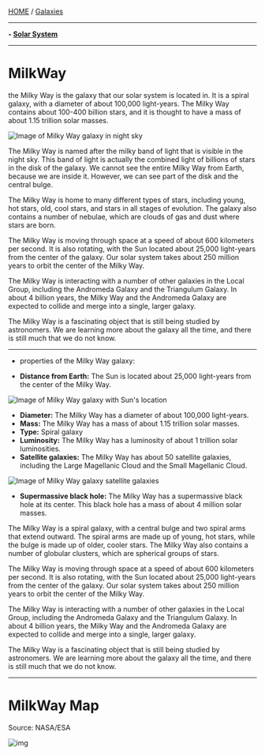 [HOME](/README.md) / [Galaxies](/assets/docs/universe/space/galaxies/readme.md)     

-----------------------------   

**- [Solar System](/assets/docs/universe/space/galaxies/MilkWay/SolarSystem/readme.md)**

---   

# MilkWay

the Milky Way is the galaxy that our solar system is located in. It is a spiral galaxy, with a diameter of about 100,000 light-years. The Milky Way contains about 100-400 billion stars, and it is thought to have a mass of about 1.15 trillion solar masses.
         
![Image of Milky Way galaxy in night sky](https://upload.wikimedia.org/wikipedia/commons/thumb/4/43/ESO-VLT-Laser-phot-33a-07.jpg/600px-ESO-VLT-Laser-phot-33a-07.jpg)      
             
The Milky Way is named after the milky band of light that is visible in the night sky. This band of light is actually the combined light of billions of stars in the disk of the galaxy. We cannot see the entire Milky Way from Earth, because we are inside it. However, we can see part of the disk and the central bulge.

The Milky Way is home to many different types of stars, including young, hot stars, old, cool stars, and stars in all stages of evolution. The galaxy also contains a number of nebulae, which are clouds of gas and dust where stars are born.

The Milky Way is moving through space at a speed of about 600 kilometers per second. It is also rotating, with the Sun located about 25,000 light-years from the center of the galaxy. Our solar system takes about 250 million years to orbit the center of the Milky Way.

The Milky Way is interacting with a number of other galaxies in the Local Group, including the Andromeda Galaxy and the Triangulum Galaxy. In about 4 billion years, the Milky Way and the Andromeda Galaxy are expected to collide and merge into a single, larger galaxy.

The Milky Way is a fascinating object that is still being studied by astronomers. We are learning more about the galaxy all the time, and there is still much that we do not know.   

-----------------------------    

- properties of the Milky Way galaxy:

* **Distance from Earth:** The Sun is located about 25,000 light-years from the center of the Milky Way.
     
![Image of Milky Way galaxy with Sun's location](https://www.universetoday.com/wp-content/uploads/2008/09/milkywaymap.jpg)     
         
* **Diameter:** The Milky Way has a diameter of about 100,000 light-years.
* **Mass:** The Milky Way has a mass of about 1.15 trillion solar masses.
* **Type:** Spiral galaxy
* **Luminosity:** The Milky Way has a luminosity of about 1 trillion solar luminosities.
* **Satellite galaxies:** The Milky Way has about 50 satellite galaxies, including the Large Magellanic Cloud and the Small Magellanic Cloud.     
       
![Image of Milky Way galaxy satellite galaxies](https://upload.wikimedia.org/wikipedia/commons/thumb/a/a7/Satellite_Galaxies.svg/440px-Satellite_Galaxies.svg.png)         
        
* **Supermassive black hole:** The Milky Way has a supermassive black hole at its center. This black hole has a mass of about 4 million solar masses.

The Milky Way is a spiral galaxy, with a central bulge and two spiral arms that extend outward. The spiral arms are made up of young, hot stars, while the bulge is made up of older, cooler stars. The Milky Way also contains a number of globular clusters, which are spherical groups of stars.

The Milky Way is moving through space at a speed of about 600 kilometers per second. It is also rotating, with the Sun located about 25,000 light-years from the center of the galaxy. Our solar system takes about 250 million years to orbit the center of the Milky Way.

The Milky Way is interacting with a number of other galaxies in the Local Group, including the Andromeda Galaxy and the Triangulum Galaxy. In about 4 billion years, the Milky Way and the Andromeda Galaxy are expected to collide and merge into a single, larger galaxy.

The Milky Way is a fascinating object that is still being studied by astronomers. We are learning more about the galaxy all the time, and there is still much that we do not know.


-----------------------------        

# MilkWay Map    
Source: NASA/ESA      

![img](/assets/docs/universe/space/galaxies/MilkWay/img/Milky_way_map.png)       
